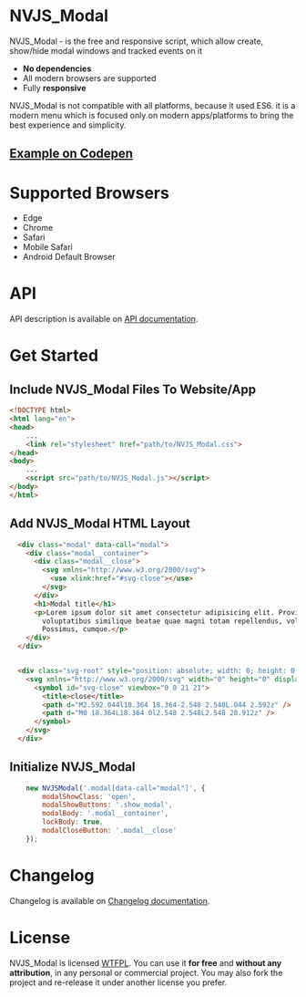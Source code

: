 NVJS_Modal
==========

<!-- [![Greenkeeper badge](https://badges.greenkeeper.io/nolimits4web/Swiper.svg)](https://greenkeeper.io/) -->

NVJS_Modal - is the free and responsive script, which allow create, show/hide modal windows and tracked events on it

- **No dependencies**
- All modern browsers are supported
- Fully **responsive**

NVJS_Modal is not compatible with all platforms, because it used ES6. it is a modern menu which is focused only on modern apps/platforms to bring the best experience and simplicity.

## [Example on Codepen](https://codepen.io/r0mzes/pen/OBMqEj)

<!-- _Read documentation in other languages:_
[_Русский_](documentation/README.ru-Ru.md) -->

# Supported Browsers

 - Edge
 - Chrome
 - Safari
 - Mobile Safari
 - Android Default Browser

# API

API description is available on [API documentation](documentation/api.md).



# Get Started

## Include NVJS_Modal Files To Website/App

```html
<!DOCTYPE html>
<html lang="en">
<head>
    ...
    <link rel="stylesheet" href="path/to/NVJS_Modal.css">
</head>
<body>
    ...
    <script src="path/to/NVJS_Modal.js"></script>
</body>
</html>
```


## Add NVJS_Modal HTML Layout

```html
  <div class="modal" data-call="modal">
    <div class="modal__container">
      <div class="modal__close">
        <svg xmlns="http://www.w3.org/2000/svg">
          <use xlink:href="#svg-close"></use>
        </svg>
      </div>
      <h1>Modal title</h1>
      <p>Lorem ipsum dolor sit amet consectetur adipisicing elit. Provident quia enim, eos esse expedita repellat sed
        voluptatibus similique beatae quae magni totam repellendus, voluptatem adipisci, commodi optio ratione.
        Possimus, cumque.</p>
    </div>
  </div>


  <div class="svg-root" style="position: absolute; width: 0; height: 0; visibility: hidden;">
    <svg xmlns="http://www.w3.org/2000/svg" width="0" height="0" display="none" aria-hidden="true">
      <symbol id="svg-close" viewbox="0 0 21 21">
        <title>close</title>
        <path d="M2.592.044l18.364 18.364-2.548 2.548L.044 2.592z" />
        <path d="M0 18.364L18.364 0l2.548 2.548L2.548 20.912z" />
      </symbol>
    </svg>
  </div>
```

## Initialize NVJS_Modal

```js
    new NVJSModal('.modal[data-call="modal"]', {
        modalShowClass: 'open',
        modalShowButtons: '.show_modal',
        modalBody: '.modal__container',
        lockBody: true,
        modalCloseButton: '.modal__close'
    });
```


# Changelog

Changelog is available on [Changelog documentation](documentation/changelog.md).


# License

 NVJS_Modal is licensed [WTFPL](http://www.wtfpl.net/about/). You can use it **for free** and **without any attribution**, in any personal or commercial project. You may also fork the project and re-release it under another license you prefer.